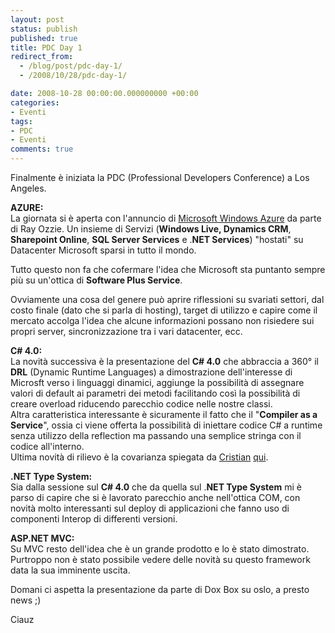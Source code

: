 ```yaml
---
layout: post
status: publish
published: true
title: PDC Day 1
redirect_from: 
  - /blog/post/pdc-day-1/
  - /2008/10/28/pdc-day-1/

date: 2008-10-28 00:00:00.000000000 +00:00
categories:
- Eventi
tags:
- PDC
- Eventi
comments: true
---
```

<p><span>Finalmente &egrave; iniziata la PDC (Professional Developers Conference) a Los Angeles. </span></p><p><strong>AZURE: <br /></strong>La giornata si &egrave; aperta con l'annuncio di <a onclick="function onclick(event) { blankUrl(this.href); return false; }" href="http://www.microsoft.com/azure/">Microsoft Windows Azure</a> da parte di Ray Ozzie. Un insieme di Servizi (<strong>Windows Live, Dynamics CRM</strong>, <strong>Sharepoint Online</strong>, <strong>SQL Server Services</strong> e .<strong>NET Services</strong>) &quot;hostati&quot; su Datacenter Microsoft sparsi in tutto il mondo.</p><p>Tutto questo non fa che cofermare l'idea che Microsoft sta puntanto sempre pi&ugrave; su un'ottica di <strong>Software Plus Service</strong>.</p><p>Ovviamente una cosa del genere pu&ograve; aprire riflessioni su svariati settori, dal costo finale (dato che si parla di hosting), target di utilizzo e capire come il mercato accolga l'idea che alcune informazioni possano non risiedere sui propri server, sincronizzazione tra i vari datacenter, ecc.</p><p><strong>C# 4.0: <br /></strong>La novit&agrave; successiva &egrave; la presentazione del <strong>C# 4.0</strong> che abbraccia a 360&deg; il <strong>DRL</strong> (Dynamic Runtime Languages) a dimostrazione dell'interesse di Microsft verso i linguaggi dinamici, aggiunge la possibilit&agrave; di assegnare valori di default ai parametri dei metodi facilitando cos&igrave; la possibilit&agrave; di creare overload riducendo parecchio codice nelle nostre classi. <br />Altra caratteristica interessante &egrave; sicuramente il fatto che il &quot;<strong>Compiler as a Service</strong>&quot;, ossia ci viene offerta la possibilit&agrave; di iniettare codice C# a runtime senza utilizzo della reflection ma passando una semplice stringa con il codice all'interno. <br />Ultima novit&agrave; di rilievo &egrave; la covarianza spiegata da <a onclick="function onclick(event) { blankUrl(this.href); return false; }" href="http://blogs.aspitalia.com/ricciolo">Cristian</a> <a onclick="function onclick(event) { blankUrl(this.href); return false; }" href="http://blogs.aspitalia.com/ricciolo/post2418/riflessioni-csharp.aspx">qui</a>.</p><p><strong>.NET Type System:</strong> <br />Sia dalla sessione sul <strong>C# 4.0</strong> che da quella sul .<strong>NET Type System</strong> mi &egrave; parso di capire che si &egrave; lavorato parecchio anche nell'ottica COM, con novit&agrave; molto interessanti sul deploy di applicazioni che fanno uso di componenti Interop di differenti versioni.</p><p><strong>ASP.NET MVC:</strong> <br />Su MVC resto dell'idea che &egrave; un grande prodotto e lo &egrave; stato dimostrato. Purtroppo non &egrave; stato possibile vedere delle novit&agrave; su questo framework data la sua imminente uscita.</p><p>Domani ci aspetta la presentazione da parte di Dox Box su oslo, a presto news ;)</p><p>Ciauz</p><p>&nbsp;</p>
